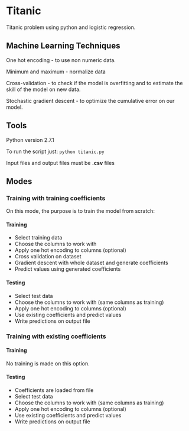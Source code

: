 # Titanic

Titanic problem using python and logistic regression.

## Machine Learning Techniques

One hot encoding - to use non numeric data.

Minimum and maximum - normalize data

Cross-validation - to check if the model is overfitting and to estimate the skill of the model on new data.

Stochastic gradient descent - to optimize the cumulative error on our model.

## Tools

Python version 2.7.1

To run the script just: `python titanic.py`

Input files and output files must be **.csv** files

## Modes

### Training with training coefficients

On this mode, the purpose is to train the model from scratch:

#### Training

* Select training data
* Choose the columns to work with
* Apply one hot encoding to columns (optional)
* Cross validation on dataset
* Gradient descent with whole dataset and generate coefficients
* Predict values using generated coefficients

#### Testing

* Select test data
* Choose the columns to work with (same columns as training)
* Apply one hot encoding to columns (optional)
* Use existing coefficients and predict values
* Write predictions on output file

### Training with existing coefficients

#### Training

No training is made on this option.

#### Testing

* Coefficients are loaded from file
* Select test data
* Choose the columns to work with (same columns as training)
* Apply one hot encoding to columns (optional)
* Use existing coefficients and predict values
* Write predictions on output file




